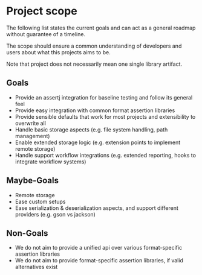 # Project scope
The following list states the current goals and can act as a general roadmap
without guarantee of a timeline.

The scope should ensure a common understanding of developers and users about
what this projects aims to be.

Note that project does not necessarily mean one single library artifact.

## Goals
- Provide an assertj integration for baseline testing and follow its general feel
- Provide easy integration with common format assertion libraries
- Provide sensible defaults that work for most projects and extensibility to overwrite all
- Handle basic storage aspects (e.g. file system handling, path management)
- Enable extended storage logic (e.g. extension points to implement remote storage)
- Handle support workflow integrations (e.g. extended reporting, hooks to integrate workflow systems)

## Maybe-Goals
- Remote storage
- Ease custom setups
- Ease serialization & deserialization aspects, and support different providers (e.g. gson vs jackson)

## Non-Goals
- We do not aim to provide a unified api over various format-specific assertion libraries
- We do not aim to provide format-specific assertion libraries, if valid alternatives exist

